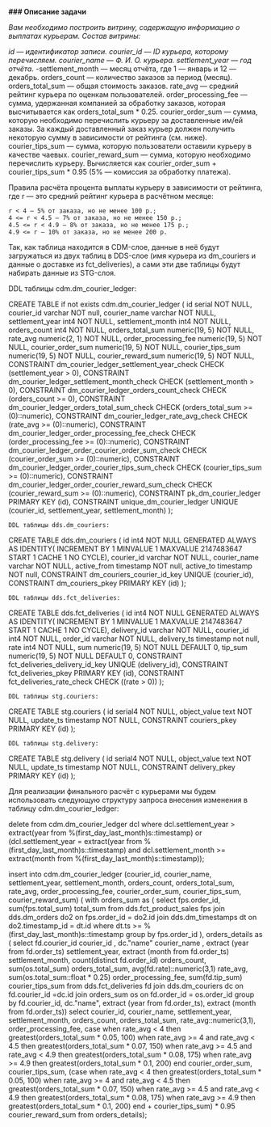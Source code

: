 **### Описание задачи**

*Вам необходимо построить витрину, содержащую информацию о выплатах курьерам.*
*Состав витрины:*

*id — идентификатор записи.*
*courier_id — ID курьера, которому перечисляем.*
*courier_name — Ф. И. О. курьера.*
*settlement_year — год отчёта.*
-settlement_month — месяц отчёта, где 1 — январь и 12 — декабрь.
orders_count — количество заказов за период (месяц).
orders_total_sum — общая стоимость заказов.
rate_avg — средний рейтинг курьера по оценкам пользователей.
order_processing_fee — сумма, удержанная компанией за обработку заказов, которая высчитывается как orders_total_sum * 0.25.
courier_order_sum — сумма, которую необходимо перечислить курьеру за доставленные им/ей заказы. За каждый доставленный заказ курьер должен получить некоторую сумму в зависимости от рейтинга (см. ниже).
courier_tips_sum — сумма, которую пользователи оставили курьеру в качестве чаевых.
courier_reward_sum — сумма, которую необходимо перечислить курьеру. Вычисляется как courier_order_sum + courier_tips_sum * 0.95 (5% — комиссия за обработку платежа).

Правила расчёта процента выплаты курьеру в зависимости от рейтинга, где r — это средний рейтинг курьера в расчётном месяце:

    r < 4 — 5% от заказа, но не менее 100 р.;
    4 <= r < 4.5 — 7% от заказа, но не менее 150 р.;
    4.5 <= r < 4.9 — 8% от заказа, но не менее 175 р.;
    4.9 <= r — 10% от заказа, но не менее 200 р.
	
Так, как таблица находится в CDM-слое, данные в неё будут загружаться из двух таблиц в DDS-слое (имя курьера из dm_couriers и данные о доставке из fct_deliveries), а сами эти две таблицы будут набирать данные из STG-слоя. 

DDL таблицы cdm.dm_courier_ledger:
	
CREATE TABLE if not exists cdm.dm_courier_ledger (
id serial NOT NULL,
courier_id varchar NOT null,
courier_name varchar NOT NULL,
   settlement_year int4 NOT NULL,
   settlement_month int4 NOT NULL,
   orders_count int4 NOT NULL,
   orders_total_sum numeric(19, 5) NOT NULL,
   rate_avg numeric(2, 1) NOT NULL,
   order_processing_fee numeric(19, 5) NOT NULL,
   courier_order_sum numeric(19, 5) NOT NULL,
   courier_tips_sum numeric(19, 5) NOT NULL,
   courier_reward_sum numeric(19, 5) NOT NULL,
   CONSTRAINT dm_courier_ledger_settlement_year_check CHECK (settlement_year > 0),
   CONSTRAINT dm_courier_ledger_settlement_month_check CHECK (settlement_month > 0),
   CONSTRAINT dm_courier_ledger_orders_count_check CHECK (orders_count >= 0),
   CONSTRAINT dm_courier_ledger_orders_total_sum_check CHECK (orders_total_sum >= (0)::numeric),
   CONSTRAINT dm_courier_ledger_rate_avg_check CHECK (rate_avg >= (0)::numeric),
   CONSTRAINT dm_courier_ledger_order_processing_fee_check CHECK (order_processing_fee >= (0)::numeric),
   CONSTRAINT dm_courier_ledger_order_courier_order_sum_check CHECK (courier_order_sum >= (0)::numeric),
   CONSTRAINT dm_courier_ledger_order_courier_tips_sum_check CHECK (courier_tips_sum >= (0)::numeric),
   CONSTRAINT dm_courier_ledger_order_courier_reward_sum_check CHECK (courier_reward_sum >= (0)::numeric),
   CONSTRAINT pk_dm_courier_ledger PRIMARY KEY (id),
   CONSTRAINT unique_dm_courier_ledger UNIQUE (courier_id, settlement_year, settlement_month)
);

	DDL таблицы dds.dm_couriers:
		
CREATE TABLE dds.dm_couriers (
	id int4 NOT NULL GENERATED ALWAYS AS IDENTITY( INCREMENT BY 1 MINVALUE 1 MAXVALUE 2147483647 START 1 CACHE 1 NO CYCLE),
	courier_id varchar NOT NULL,
	courier_name varchar NOT NULL,
	active_from timestamp NOT null,
	active_to timestamp NOT null,
	CONSTRAINT dm_couriers_courier_id_key UNIQUE (courier_id),
	CONSTRAINT dm_couriers_pkey PRIMARY KEY (id)
);

    DDL таблицы dds.fct_deliveries:

CREATE TABLE dds.fct_deliveries (
	id int4 NOT NULL GENERATED ALWAYS AS IDENTITY( INCREMENT BY 1 MINVALUE 1 MAXVALUE 2147483647 START 1 CACHE 1 NO CYCLE),
	delivery_id varchar NOT NULL,
	courier_id int4 NOT NULL,
	order_id varchar NOT NULL,
	delivery_ts timestamp not null,
	rate int4 NOT NULL,
	sum numeric(19, 5) NOT NULL DEFAULT 0,
	tip_sum numeric(19, 5) NOT NULL DEFAULT 0,
	CONSTRAINT fct_deliveries_delivery_id_key UNIQUE (delivery_id),
	CONSTRAINT fct_deliveries_pkey PRIMARY KEY (id),
	CONSTRAINT fct_deliveries_rate_check CHECK ((rate > 0))
);


    DDL таблицы stg.couriers:
	
CREATE TABLE stg.couriers (
	id serial4 NOT NULL,
	object_value text NOT NULL,
	update_ts timestamp NOT NULL,
	CONSTRAINT couriers_pkey PRIMARY KEY (id)
);


    DDL таблицы stg.delivery:
	
CREATE TABLE stg.delivery (
  id serial4 NOT NULL,
  object_value text NOT NULL,
  update_ts timestamp NOT NULL,
  CONSTRAINT delivery_pkey PRIMARY KEY (id)
);


Для реализации финального расчёт с курьерами мы будем использовать следующую структуру запроса внесения изменения в таблицу cdm.dm_courier_ledger:

delete from cdm.dm_courier_ledger dcl
where dcl.settlement_year > extract(year from %(first_day_last_month)s::timestamp)
	or (dcl.settlement_year = extract(year from %(first_day_last_month)s::timestamp)
		and dcl.settlement_month >= extract(month from %(first_day_last_month)s::timestamp));

insert into cdm.dm_courier_ledger (courier_id, 
									courier_name, 
									settlement_year, 
									settlement_month, 
									orders_count,
									orders_total_sum,
									rate_avg,
									order_processing_fee,
									courier_order_sum,
									courier_tips_sum,
									courier_reward_sum) (
with 
orders_sum as (
	select fps.order_id, sum(fps.total_sum) total_sum
	from dds.fct_product_sales fps
		join dds.dm_orders do2 on fps.order_id = do2.id 
		join dds.dm_timestamps dt on do2.timestamp_id = dt.id
	where dt.ts >= %(first_day_last_month)s::timestamp
	group by fps.order_id
), 
orders_details as (
select fd.courier_id courier_id ,
		dc."name" courier_name ,
		extract (year from fd.order_ts) settlement_year,
		extract (month from fd.order_ts) settlement_month,
		count(distinct fd.order_id) orders_count,
		sum(os.total_sum) orders_total_sum,
		avg(fd.rate)::numeric(3,1) rate_avg,
		sum(os.total_sum::float * 0.25) order_processing_fee,
		sum(fd.tip_sum) courier_tips_sum
from dds.fct_deliveries fd
	join dds.dm_couriers dc on fd.courier_id =dc.id
	join orders_sum os on fd.order_id = os.order_id
group by fd.courier_id, dc."name", extract (year from fd.order_ts), extract (month from fd.order_ts))
select courier_id,
		courier_name,
		settlement_year,
		settlement_month,
		orders_count,
		orders_total_sum,
		rate_avg::numeric(3,1),
		order_processing_fee,
		case when rate_avg < 4 then greatest(orders_total_sum * 0.05, 100)
			when rate_avg >= 4 and rate_avg < 4.5 then greatest(orders_total_sum * 0.07, 150)
			when rate_avg >= 4.5 and rate_avg < 4.9 then greatest(orders_total_sum * 0.08, 175)
			when rate_avg >= 4.9 then greatest(orders_total_sum * 0.1, 200)
		end courier_order_sum, 
		courier_tips_sum,
		(case when rate_avg < 4 then greatest(orders_total_sum * 0.05, 100)
			when rate_avg >= 4 and rate_avg < 4.5 then greatest(orders_total_sum * 0.07, 150)
			when rate_avg >= 4.5 and rate_avg < 4.9 then greatest(orders_total_sum * 0.08, 175)
			when rate_avg >= 4.9 then greatest(orders_total_sum * 0.1, 200)
		end + courier_tips_sum) * 0.95 courier_reward_sum 
from orders_details);
 


